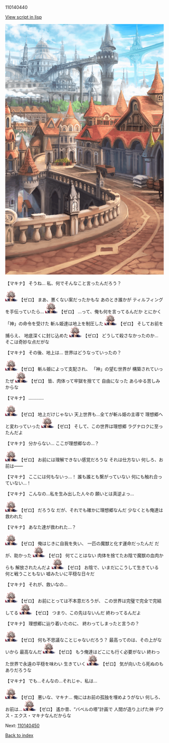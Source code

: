 110140440

[View script in lisp](../scripts/110140440.txt)

![town.png](../images/backgrounds/town.png)

【マキナ】
そうね…
私、何でそんなこと言ったんだろう？

<img src="../images/units/23.png" alt="23.png" height="34"/>
【ゼロ】
まあ、悪くない案だったかもな
あのとき誰かが
ティルフィングを手伝っていたら…

<img src="../images/units/23.png" alt="23.png" height="34"/>
【ゼロ】
…って、俺も何を言ってるんだか
とにかく「神」の命令を受けた
斬ル姫達は地上を制圧した

<img src="../images/units/23.png" alt="23.png" height="34"/>
【ゼロ】
そしてお前を捕らえ、
地底深くに封じ込めた

<img src="../images/units/23.png" alt="23.png" height="34"/>
【ゼロ】
どうして殺さなかったのか…
そこは奇妙な点だがな

【マキナ】
その後、地上は…
世界はどうなっていったの？

<img src="../images/units/23.png" alt="23.png" height="34"/>
【ゼロ】
斬ル姫によって支配され、
「神」の望む世界が
構築されていったぜ

<img src="../images/units/23.png" alt="23.png" height="34"/>
【ゼロ】
皆、肉体って牢獄を捨てて
自由になった
あらゆる苦しみからな

【マキナ】
…………

<img src="../images/units/23.png" alt="23.png" height="34"/>
【ゼロ】
地上だけじゃない
天上世界も…全てが斬ル姫の主導で
理想郷へと変わっていった

<img src="../images/units/23.png" alt="23.png" height="34"/>
【ゼロ】
そして、この世界は理想郷
ラグナロクに至ったんだよ

【マキナ】
分からない…
ここが理想郷なの…？

<img src="../images/units/23.png" alt="23.png" height="34"/>
【ゼロ】
お前には理解できない感覚だろうな
それは仕方ない
何しろ、お前は――

【マキナ】
ここには何もないっ…！
誰も誰とも繋がっていない
何にも触れ合っていない…！

【マキナ】
こんなの…私を生み出した人々の
願いとは真逆よっ…

<img src="../images/units/23.png" alt="23.png" height="34"/>
【ゼロ】
だろうな
だが、それでも確かに理想郷なんだ
少なくとも俺達は救われた

【マキナ】
あなた達が救われた…？

<img src="../images/units/23.png" alt="23.png" height="34"/>
【ゼロ】
俺はじきに自我を失い、
一匹の魔獣と化す運命だったんだ
だが、助かった

<img src="../images/units/23.png" alt="23.png" height="34"/>
【ゼロ】
何てことはない
肉体を捨てたお陰で魔獣の血肉からも
解放されたんだよ

<img src="../images/units/23.png" alt="23.png" height="34"/>
【ゼロ】
お陰で、いまだにこうして生きている
何と戦うこともない
嘘みたいに平穏な日々だ

【マキナ】
それが、救いなの…

<img src="../images/units/23.png" alt="23.png" height="34"/>
【ゼロ】
お前にとっては不本意だろうが、
この世界は完璧で完全で完結してる

<img src="../images/units/23.png" alt="23.png" height="34"/>
【ゼロ】
つまり、この先はないんだ
終わってるんだよ

【マキナ】
理想郷に辿り着いたのに、
終わってしまったと言うの？

<img src="../images/units/23.png" alt="23.png" height="34"/>
【ゼロ】
何も不思議なことじゃないだろう？
最高ってのは、その上がないから
最高なんだ

<img src="../images/units/23.png" alt="23.png" height="34"/>
【ゼロ】
もう俺達はどこにも行く必要がない
終わった世界で永遠の平穏を味わい
生きていく

<img src="../images/units/23.png" alt="23.png" height="34"/>
【ゼロ】
気が向いたら死ぬのもありだろうな

【マキナ】
でも…そんなの…それじゃ、私は…

<img src="../images/units/23.png" alt="23.png" height="34"/>
【ゼロ】
悪いな、マキナ…
俺にはお前の孤独を埋めようがない
何しろ、お前は…

<img src="../images/units/23.png" alt="23.png" height="34"/>
【ゼロ】
遙か昔、“バベルの塔”計画で
人間が造り上げた神
デウス・エクス・マキナなんだからな

Next: [110140450](110140450.md)

[Back to index](index.md)
